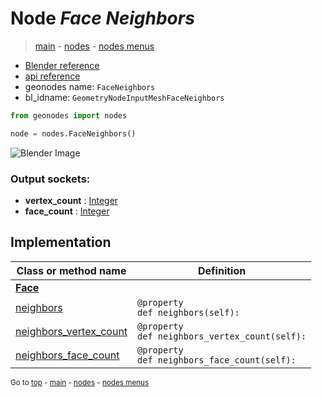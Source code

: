 # Node *Face Neighbors*

> [main](../index.md) - [nodes](nodes.md) - [nodes menus](nodes_menus.md)

- [Blender reference](https://docs.blender.org/manual/en/latest/modeling/geometry_nodes/mesh/face_neighbors.html)
- [api reference](https://docs.blender.org/api/current/bpy.types.GeometryNodeInputMeshFaceNeighbors.html)
- geonodes name: `FaceNeighbors`
- bl_idname: `GeometryNodeInputMeshFaceNeighbors`

```python
from geonodes import nodes

node = nodes.FaceNeighbors()
```

![Blender Image](https://docs.blender.org/manual/en/latest/_images/node-types_GeometryNodeInputMeshFaceNeighbors.webp)

### Output sockets:

- **vertex_count** : [Integer](Integer.md)
- **face_count** : [Integer](Integer.md)

## Implementation

| Class or method name | Definition |
|----------------------|------------|
| **[Face](Face.md)** |
| [neighbors](Face.md#neighbors-property) | `@property`<br> `def neighbors(self):` |
| [neighbors_vertex_count](Face.md#neighbors_vertex_count-property) | `@property`<br> `def neighbors_vertex_count(self):` |
| [neighbors_face_count](Face.md#neighbors_face_count-property) | `@property`<br> `def neighbors_face_count(self):` |

<sub>Go to [top](#node-Face-Neighbors) - [main](../index.md) - [nodes](nodes.md) - [nodes menus](nodes_menus.md)</sub>

